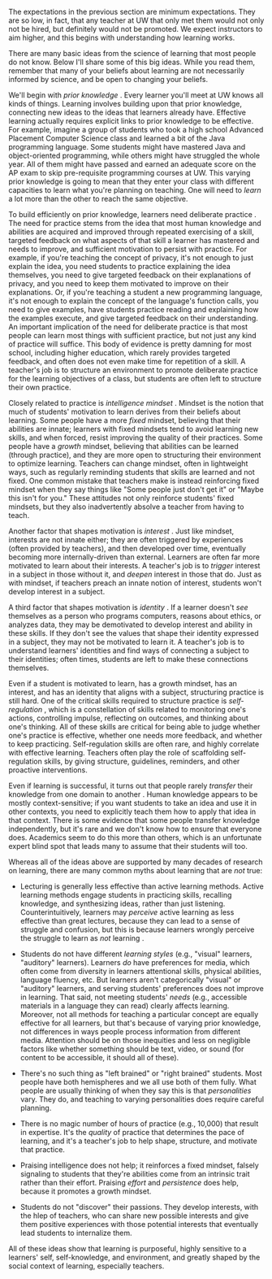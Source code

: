 The expectations in the previous section are minimum expectations. They are so low, in fact, that any teacher at UW that only met them would not only not be hired, but definitely would not be promoted. We expect instructors to aim higher, and this begins with understanding how learning works.
		
There are many basic ideas from the science of learning that most people do not know. Below I'll share some of this big ideas. While you read them, remember that many of your beliefs about learning are not necessarily informed by science, and be open to changing your beliefs.
		
We'll begin with *prior knowledge* <tobias1994>. Every learner you'll meet at UW knows all kinds of things. Learning involves building upon that prior knowledge, connecting new ideas to the ideas that learners already have. Effective learning actually requires explicit links to prior knowledge to be effective. For example, imagine a group of students who took a high school Advanced Placement Computer Science class and learned a bit of the Java programming language. Some students might have mastered Java and object-oriented programming, while others might have struggled the whole year. All of them might have passed and earned an adequate score on the AP exam to skip pre-requisite programming courses at UW. This varying prior knowledge is going to mean that they enter your class with different capacities to learn what you're planning on teaching. One will need to _learn_ a lot more than the other to reach the same objective.
		
To build efficiently on prior knowledge, learners need deliberate practice <ericsson1993>. The need for practice stems from the idea that most human knowledge and abilities are acquired and improved through repeated exercising of a skill, targeted feedback on what aspects of that skill a learner has mastered and needs to improve, and sufficient motivation to persist with practice. For example, if you're teaching the concept of privacy, it's not enough to just explain the idea, you need students to practice explaining the idea themselves, you need to give targeted feedback on their explanations of privacy, and you need to keep them motivated to improve on their explanations. Or, if you're teaching a student a new programming language, it's not enough to explain the concept of the language's function calls, you need to give examples, have students practice reading and explaining how the examples execute, and give targeted feedback on their understanding. An important implication of the need for deliberate practice is that most people can learn most things with sufficient practice, but not just any kind of practice will suffice. This body of evidence is pretty damning for most school, including higher education, which rarely provides targeted feedback, and often does not even make time for repetition of a skill. A teacher's job is to structure an environment to promote deliberate practice for the learning objectives of a class, but students are often left to structure their own practice.
		
Closely related to practice is *intelligence mindset* <dweck2008>. Mindset is the notion that much of students' motivation to learn derives from their beliefs about learning. Some people have a more _fixed_ mindset, believing that their abilities are innate; learners with fixed mindsets tend to avoid learning new skills, and when forced, resist improving the quality of their practices. Some people have a _growth_ mindset, believing that abilities can be learned (through practice), and they are more open to structuring their environment to optimize learning.  Teachers can change mindset, often in lightweight ways, such as regularly reminding students that skills are learned and not fixed. One common mistake that teachers make is instead reinforcing fixed mindset when they say things like "Some people just don't get it" or "Maybe this isn't for you." These attitudes not only reinforce students' fixed mindsets, but they also inadvertently absolve a teacher from having to teach.
		
Another factor that shapes motivation is *interest* <hidi2006>. Just like mindset, interests are not innate either; they are often triggered by experiences (often provided by teachers), and then developed over time, eventually becoming more internally-driven than external. Learners are often far more motivated to learn about their interests. A teacher's job is to _trigger_ interest in a subject in those without it, and _deepen_ interest in those that do. Just as with mindset, if teachers preach an innate notion of interest, students won't develop interest in a subject.
		
A third factor that shapes motivation is *identity* <wenger1998>. If a learner doesn't _see_ themselves as a person who programs computers, reasons about ethics, or analyzes data, they may be demotivated to develop interest and ability in these skills. If they don't see the values that shape their identity expressed in a subject, they may not be motivated to learn it. A teacher's job is to understand learners' identities and find ways of connecting a subject to their identities; often times, students are left to make these connections themselves.
		
Even if a student is motivated to learn, has a growth mindset, has an interest, and has an identity that aligns with a subject, structuring practice is still hard. One of the critical skills required to structure practice is *self-regulation* <zimmerman1990>, which is a constellation of skills related to monitoring one's actions, controlling impulse, reflecting on outcomes, and thinking about one's thinking. All of these skills are critical for being able to judge whether one's practice is effective, whether one needs more feedback, and whether to keep practicing. Self-regulation skills are often rare, and highly correlate with effective learning. Teachers often play the role of scaffolding self-regulation skills, by giving structure, guidelines, reminders, and other proactive interventions.
		
Even if learning is successful, it turns out that people rarely *transfer* their knowledge from one domain to another <haskell2000>. Human knowledge appears to be mostly context-sensitive; if you want students to take an idea and use it in other contexts, you need to explicitly teach them how to apply that idea in that context. There is some evidence that some people transfer knowledge independently, but it's rare and we don't know how to ensure that everyone does. Academics seem to do this more than others, which is an unfortunate expert blind spot that leads many to assume that their students will too.
		
Whereas all of the ideas above are supported by many decades of research on learning, there are many common myths about learning that are *not* true:

* Lecturing is generally less effective than active learning methods. Active learning methods engage students in practicing skills, recalling knowledge, and synthesizing ideas, rather than just listening. Counterintuitively, learners may _perceive_ active learning as less effective than great lectures, because they can lead to a sense of struggle and confusion, but this is because learners wrongly perceive the struggle to learn as _not_ learning <deslauriers2019>.

* Students do not have different *learning styles* <pashler2009> (e.g., "visual" learners, "auditory" learners). Learners _do_ have preferences for media, which often come from diversity in learners attentional skills, physical abilities, language fluency, etc. But learners aren't categorically "visual" or "auditory" learners, and serving students' preferences does not improve in learning. That said, not meeting students' _needs_ (e.g., accessible materials in a language they can read) clearly affects learning. Moreover, not all methods for teaching a particular concept are equally effective for all learners, but that's because of varying prior knowledge, not differences in ways people process information from different media. Attention should be on those inequities and less on negligible factors like whether something should be text, video, or sound (for content to be accessible, it should all of these).

* There's no such thing as "left brained" or "right brained" students. Most people have both hemispheres and we all use both of them fully. What people are usually thinking of when they say this is that _personalities_ vary. They do, and teaching to varying personalities does require careful planning.

* There is no magic number of hours of practice (e.g., 10,000) that result in expertise. It's the _quality_ of practice that determines the pace of learning, and it's a teacher's job to help shape, structure, and motivate that practice.

* Praising intelligence does not help; it reinforces a fixed mindset, falsely signaling to students that they're abilities come from an intrinsic trait rather than their effort. Praising _effort_ and _persistence_ does help, because it promotes a growth mindset.

* Students do not "discover" their passions. They develop interests, with the hlep of teachers, who can share new possible interests and give them positive experiences with those potential interests that eventually lead students to internalize them.
	
All of these ideas show that learning is purposeful, highly sensitive to a learners' self, self-knowledge, and environment, and greatly shaped by the social context of learning, especially teachers.